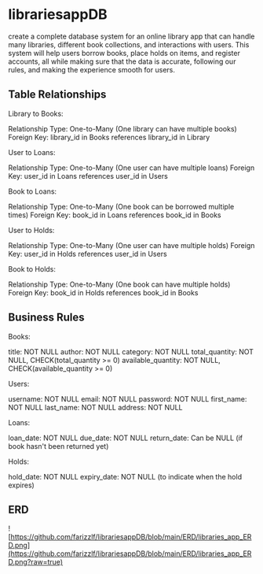 # librariesappDB
create a complete database system for an online library app that can handle many libraries, different book collections, and interactions with users. This system will help users borrow books, place holds on items, and register accounts, all while making sure that the data is accurate, following our rules, and making the experience smooth for users.


## Table Relationships

Library to Books:

Relationship Type: One-to-Many (One library can have multiple books)
Foreign Key: library_id in Books references library_id in Library

User to Loans:

Relationship Type: One-to-Many (One user can have multiple loans)
Foreign Key: user_id in Loans references user_id in Users

Book to Loans:

Relationship Type: One-to-Many (One book can be borrowed multiple times)
Foreign Key: book_id in Loans references book_id in Books

User to Holds:

Relationship Type: One-to-Many (One user can have multiple holds)
Foreign Key: user_id in Holds references user_id in Users

Book to Holds:

Relationship Type: One-to-Many (One book can have multiple holds)
Foreign Key: book_id in Holds references book_id in Books


## Business Rules

Books:

title: NOT NULL
author: NOT NULL
category: NOT NULL
total_quantity: NOT NULL, CHECK(total_quantity >= 0)
available_quantity: NOT NULL, CHECK(available_quantity >= 0)

Users:

username: NOT NULL
email: NOT NULL
password: NOT NULL
first_name: NOT NULL
last_name: NOT NULL
address: NOT NULL

Loans:

loan_date: NOT NULL
due_date: NOT NULL
return_date: Can be NULL (if book hasn't been returned yet)

Holds:

hold_date: NOT NULL
expiry_date: NOT NULL (to indicate when the hold expires)

## ERD

![https://github.com/farizzlf/librariesappDB/blob/main/ERD/libraries_app_ERD.png](https://github.com/farizzlf/librariesappDB/blob/main/ERD/libraries_app_ERD.png?raw=true)
